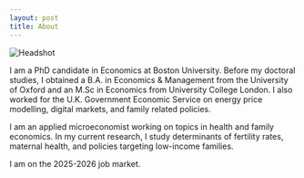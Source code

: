 ```yaml
---
layout: post
title: About
---
```

![Headshot](https://abigaildow.github.io/assets/images/circle_headshot.png)

I am a PhD candidate in Economics at Boston University. Before my doctoral studies, I obtained a B.A. in Economics & Management from the University of Oxford and an M.Sc in Economics from University College London. I also worked for the U.K. Government Economic Service on energy price modelling, digital markets, and family related policies. 

I am an applied microeconomist working on topics in health and family economics. In my current research, I study determinants of fertility rates, maternal health, and policies targeting low-income families.     

I am on the 2025-2026 job market.



